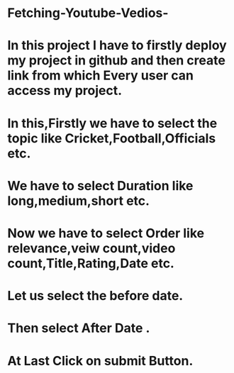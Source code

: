 # Fetching-Youtube-Vedios-
# In this project I have to firstly deploy my project in github and then create link from which Every user can access my project.
# In this,Firstly we have to select the topic like Cricket,Football,Officials etc.
# We have to select Duration like long,medium,short etc.
# Now we have to select Order like relevance,veiw count,video count,Title,Rating,Date etc.
# Let us select the before date.
# Then select After Date .
# At Last Click on submit Button.
